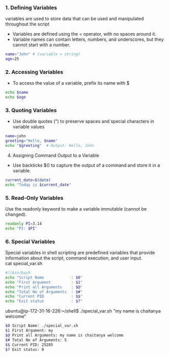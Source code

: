 ### 1. Defining Variables
variables are used to store data that can be used and manipulated throughout the script
- Variables are defined using the = operator, with no spaces around it.
- Variable names can contain letters, numbers, and underscores, but they cannot start with a number.
```sh
name="John" # (variable = string)
age=25
```
### 2. Accessing Variables
- To access the value of a variable, prefix its name with $
```sh
echo $name
echo $age
```

### 3. Quoting Variables
- Use double quotes (") to preserve spaces and special characters in variable values
```sh
name=john
greeting="Hello, $name"
echo "$greeting"  # Output: Hello, John
```
4. Assigning Command Output to a Variable
- Use backticks $() to capture the output of a command and store it in a variable.
```sh
current_date=$(date)
echo "Today is $current_date"
```

### 5. Read-Only Variables
Use the readonly keyword to make a variable immutable (cannot be changed).
```sh
readonly PI=3.14
echo "PI: $PI"
```

### 6. Special Variables
Special variables in shell scripting are predefined variables that provide information about the script, command execution, and user input.<br>
cat special_var.sh 
```sh
#!/bin/bash
echo "Script Name            : $0"
echo "First Argument         : $1"
echo "Print all Arguments    : $@"
echo "Total No of Arguments  : $#"
echo "Current PID            : $$"
echo "Exit status            : $?"
```

ubuntu@ip-172-31-16-226:~/shell$ ./special_var.sh "my name is chaitanya welcome"
```sh
$0 Script Name: ./special_var.sh                        
$1 First Argument: my                                    
$@ Print all Arguments: my name is chaitanya welcome     
$# Total No of Arguments: 5                              
$$ Current PID: 25285
$? Exit status: 0
```